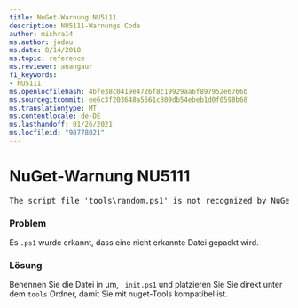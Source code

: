 ```yaml
---
title: NuGet-Warnung NU5111
description: NU5111-Warnungs Code
author: mishra14
ms.author: jodou
ms.date: 8/14/2018
ms.topic: reference
ms.reviewer: anangaur
f1_keywords:
- NU5111
ms.openlocfilehash: 4bfe38c0419e4726f8c19929aa6f897952e6766b
ms.sourcegitcommit: ee6c3f203648a5561c809db54ebeb1d0f0598b68
ms.translationtype: MT
ms.contentlocale: de-DE
ms.lasthandoff: 01/26/2021
ms.locfileid: "98778021"
---
```

# <a name="nuget-warning-nu5111"></a>NuGet-Warnung NU5111
<pre>The script file 'tools\random.ps1' is not recognized by NuGet and hence will not be executed during installation of this package. Rename it to install.ps1, uninstall.ps1 or init.ps1 and place it directly under 'tools'.</pre>

### <a name="issue"></a>Problem

Es `.ps1` wurde erkannt, dass eine nicht erkannte Datei gepackt wird.


### <a name="solution"></a>Lösung

Benennen Sie die Datei in um, ` init.ps1` und platzieren Sie Sie direkt unter dem `tools` Ordner, damit Sie mit nuget-Tools kompatibel ist.

